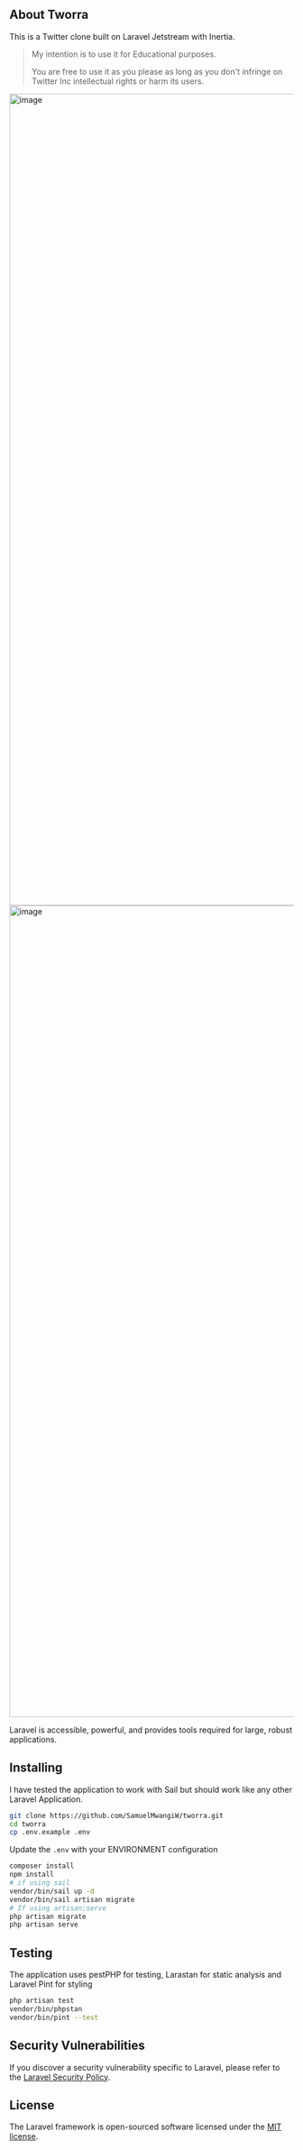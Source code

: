 ## About Tworra

This is a Twitter clone built on Laravel Jetstream with Inertia. 

> My intention is to use it for Educational purposes.
> 
> You are free to use it as you please as long as you don't infringe on Twitter Inc intellectual rights or harm its users.

<img width="1440" alt="image" src="https://user-images.githubusercontent.com/1807304/185609082-7f8363b9-4bad-4cf0-afa4-02bc3b616d15.png">
<img width="1440" alt="image" src="https://user-images.githubusercontent.com/1807304/185608989-f6e81ad4-8c6f-4b9e-beff-6576940ed58c.png">


Laravel is accessible, powerful, and provides tools required for large, robust applications.

## Installing

I have tested the application to work with Sail but should work like any other Laravel Application.

```bash
git clone https://github.com/SamuelMwangiW/tworra.git
cd tworra
cp .env.example .env
```

Update the `.env` with your ENVIRONMENT configuration

```bash
composer install
npm install
# if using sail
vendor/bin/sail up -d
vendor/bin/sail artisan migrate
# If using artisan:serve
php artisan migrate
php artisan serve
```

## Testing
The application uses pestPHP for testing, Larastan for static analysis and Laravel Pint for styling

```bash
php artisan test
vendor/bin/phpstan
vendor/bin/pint --test
```

## Security Vulnerabilities

If you discover a security vulnerability specific to Laravel, please refer to the [Laravel Security Policy](https://github.com/laravel/framework/security/policy).

## License

The Laravel framework is open-sourced software licensed under the [MIT license](https://opensource.org/licenses/MIT).
